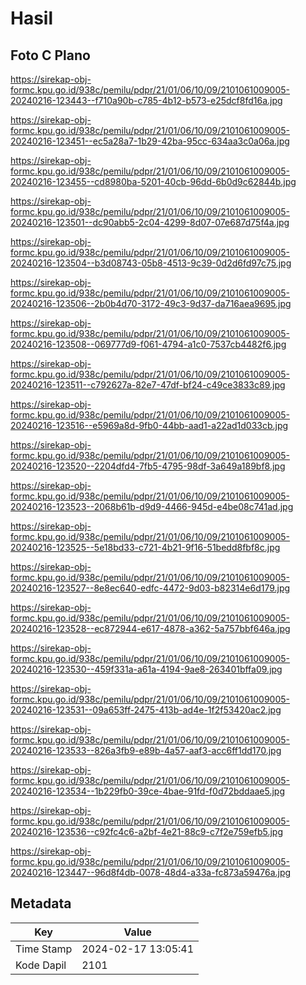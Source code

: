 # Hasil

## Foto C Plano

https://sirekap-obj-formc.kpu.go.id/938c/pemilu/pdpr/21/01/06/10/09/2101061009005-20240216-123443--f710a90b-c785-4b12-b573-e25dcf8fd16a.jpg

https://sirekap-obj-formc.kpu.go.id/938c/pemilu/pdpr/21/01/06/10/09/2101061009005-20240216-123451--ec5a28a7-1b29-42ba-95cc-634aa3c0a06a.jpg

https://sirekap-obj-formc.kpu.go.id/938c/pemilu/pdpr/21/01/06/10/09/2101061009005-20240216-123455--cd8980ba-5201-40cb-96dd-6b0d9c62844b.jpg

https://sirekap-obj-formc.kpu.go.id/938c/pemilu/pdpr/21/01/06/10/09/2101061009005-20240216-123501--dc90abb5-2c04-4299-8d07-07e687d75f4a.jpg

https://sirekap-obj-formc.kpu.go.id/938c/pemilu/pdpr/21/01/06/10/09/2101061009005-20240216-123504--b3d08743-05b8-4513-9c39-0d2d6fd97c75.jpg

https://sirekap-obj-formc.kpu.go.id/938c/pemilu/pdpr/21/01/06/10/09/2101061009005-20240216-123506--2b0b4d70-3172-49c3-9d37-da716aea9695.jpg

https://sirekap-obj-formc.kpu.go.id/938c/pemilu/pdpr/21/01/06/10/09/2101061009005-20240216-123508--069777d9-f061-4794-a1c0-7537cb4482f6.jpg

https://sirekap-obj-formc.kpu.go.id/938c/pemilu/pdpr/21/01/06/10/09/2101061009005-20240216-123511--c792627a-82e7-47df-bf24-c49ce3833c89.jpg

https://sirekap-obj-formc.kpu.go.id/938c/pemilu/pdpr/21/01/06/10/09/2101061009005-20240216-123516--e5969a8d-9fb0-44bb-aad1-a22ad1d033cb.jpg

https://sirekap-obj-formc.kpu.go.id/938c/pemilu/pdpr/21/01/06/10/09/2101061009005-20240216-123520--2204dfd4-7fb5-4795-98df-3a649a189bf8.jpg

https://sirekap-obj-formc.kpu.go.id/938c/pemilu/pdpr/21/01/06/10/09/2101061009005-20240216-123523--2068b61b-d9d9-4466-945d-e4be08c741ad.jpg

https://sirekap-obj-formc.kpu.go.id/938c/pemilu/pdpr/21/01/06/10/09/2101061009005-20240216-123525--5e18bd33-c721-4b21-9f16-51bedd8fbf8c.jpg

https://sirekap-obj-formc.kpu.go.id/938c/pemilu/pdpr/21/01/06/10/09/2101061009005-20240216-123527--8e8ec640-edfc-4472-9d03-b82314e6d179.jpg

https://sirekap-obj-formc.kpu.go.id/938c/pemilu/pdpr/21/01/06/10/09/2101061009005-20240216-123528--ec872944-e617-4878-a362-5a757bbf646a.jpg

https://sirekap-obj-formc.kpu.go.id/938c/pemilu/pdpr/21/01/06/10/09/2101061009005-20240216-123530--459f331a-a61a-4194-9ae8-263401bffa09.jpg

https://sirekap-obj-formc.kpu.go.id/938c/pemilu/pdpr/21/01/06/10/09/2101061009005-20240216-123531--09a653ff-2475-413b-ad4e-1f2f53420ac2.jpg

https://sirekap-obj-formc.kpu.go.id/938c/pemilu/pdpr/21/01/06/10/09/2101061009005-20240216-123533--826a3fb9-e89b-4a57-aaf3-acc6ff1dd170.jpg

https://sirekap-obj-formc.kpu.go.id/938c/pemilu/pdpr/21/01/06/10/09/2101061009005-20240216-123534--1b229fb0-39ce-4bae-91fd-f0d72bddaae5.jpg

https://sirekap-obj-formc.kpu.go.id/938c/pemilu/pdpr/21/01/06/10/09/2101061009005-20240216-123536--c92fc4c6-a2bf-4e21-88c9-c7f2e759efb5.jpg

https://sirekap-obj-formc.kpu.go.id/938c/pemilu/pdpr/21/01/06/10/09/2101061009005-20240216-123447--96d8f4db-0078-48d4-a33a-fc873a59476a.jpg


## Metadata

| Key        | Value               |
| ---------- | ------------------- |
| Time Stamp | 2024-02-17 13:05:41 |
| Kode Dapil | 2101                |




